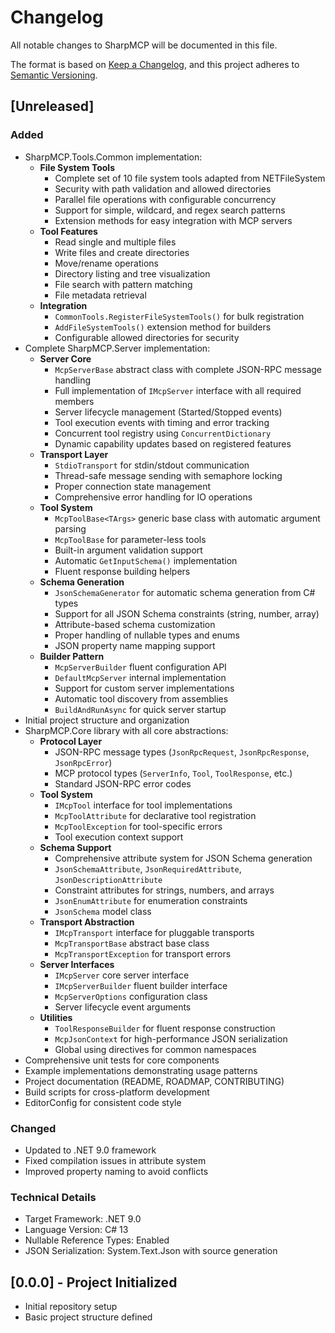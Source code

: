 # Changelog

All notable changes to SharpMCP will be documented in this file.

The format is based on [Keep a Changelog](https://keepachangelog.com/en/1.0.0/),
and this project adheres to [Semantic Versioning](https://semver.org/spec/v2.0.0.html).

## [Unreleased]

### Added
- SharpMCP.Tools.Common implementation:
  - **File System Tools**
    - Complete set of 10 file system tools adapted from NETFileSystem
    - Security with path validation and allowed directories
    - Parallel file operations with configurable concurrency
    - Support for simple, wildcard, and regex search patterns
    - Extension methods for easy integration with MCP servers
  - **Tool Features**
    - Read single and multiple files
    - Write files and create directories
    - Move/rename operations
    - Directory listing and tree visualization
    - File search with pattern matching
    - File metadata retrieval
  - **Integration**
    - `CommonTools.RegisterFileSystemTools()` for bulk registration
    - `AddFileSystemTools()` extension method for builders
    - Configurable allowed directories for security
- Complete SharpMCP.Server implementation:
  - **Server Core**
    - `McpServerBase` abstract class with complete JSON-RPC message handling
    - Full implementation of `IMcpServer` interface with all required members
    - Server lifecycle management (Started/Stopped events)
    - Tool execution events with timing and error tracking
    - Concurrent tool registry using `ConcurrentDictionary`
    - Dynamic capability updates based on registered features
  - **Transport Layer**
    - `StdioTransport` for stdin/stdout communication
    - Thread-safe message sending with semaphore locking
    - Proper connection state management
    - Comprehensive error handling for IO operations
  - **Tool System**
    - `McpToolBase<TArgs>` generic base class with automatic argument parsing
    - `McpToolBase` for parameter-less tools
    - Built-in argument validation support
    - Automatic `GetInputSchema()` implementation
    - Fluent response building helpers
  - **Schema Generation**
    - `JsonSchemaGenerator` for automatic schema generation from C# types
    - Support for all JSON Schema constraints (string, number, array)
    - Attribute-based schema customization
    - Proper handling of nullable types and enums
    - JSON property name mapping support
  - **Builder Pattern**
    - `McpServerBuilder` fluent configuration API
    - `DefaultMcpServer` internal implementation
    - Support for custom server implementations
    - Automatic tool discovery from assemblies
    - `BuildAndRunAsync` for quick server startup
- Initial project structure and organization
- SharpMCP.Core library with all core abstractions:
  - **Protocol Layer**
    - JSON-RPC message types (`JsonRpcRequest`, `JsonRpcResponse`, `JsonRpcError`)
    - MCP protocol types (`ServerInfo`, `Tool`, `ToolResponse`, etc.)
    - Standard JSON-RPC error codes
  - **Tool System**
    - `IMcpTool` interface for tool implementations
    - `McpToolAttribute` for declarative tool registration
    - `McpToolException` for tool-specific errors
    - Tool execution context support
  - **Schema Support**
    - Comprehensive attribute system for JSON Schema generation
    - `JsonSchemaAttribute`, `JsonRequiredAttribute`, `JsonDescriptionAttribute`
    - Constraint attributes for strings, numbers, and arrays
    - `JsonEnumAttribute` for enumeration constraints
    - `JsonSchema` model class
  - **Transport Abstraction**
    - `IMcpTransport` interface for pluggable transports
    - `McpTransportBase` abstract base class
    - `McpTransportException` for transport errors
  - **Server Interfaces**
    - `IMcpServer` core server interface
    - `IMcpServerBuilder` fluent builder interface
    - `McpServerOptions` configuration class
    - Server lifecycle event arguments
  - **Utilities**
    - `ToolResponseBuilder` for fluent response construction
    - `McpJsonContext` for high-performance JSON serialization
    - Global using directives for common namespaces
- Comprehensive unit tests for core components
- Example implementations demonstrating usage patterns
- Project documentation (README, ROADMAP, CONTRIBUTING)
- Build scripts for cross-platform development
- EditorConfig for consistent code style

### Changed
- Updated to .NET 9.0 framework
- Fixed compilation issues in attribute system
- Improved property naming to avoid conflicts

### Technical Details
- Target Framework: .NET 9.0
- Language Version: C# 13
- Nullable Reference Types: Enabled
- JSON Serialization: System.Text.Json with source generation

## [0.0.0] - Project Initialized

- Initial repository setup
- Basic project structure defined
